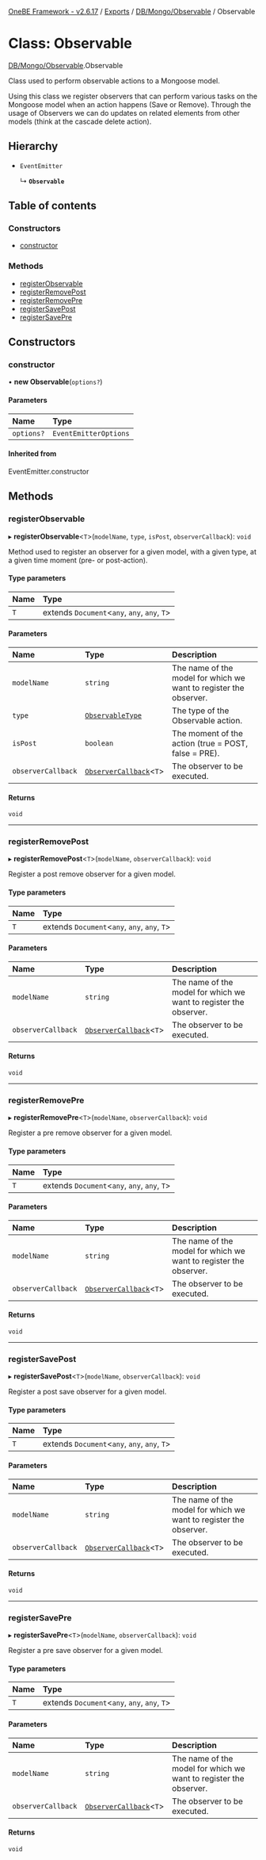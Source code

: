 [OneBE Framework - v2.6.17](../README.md) / [Exports](../modules.md) / [DB/Mongo/Observable](../modules/DB_Mongo_Observable.md) / Observable

# Class: Observable

[DB/Mongo/Observable](../modules/DB_Mongo_Observable.md).Observable

Class used to perform observable actions to a Mongoose model.

Using this class we register observers that can perform various tasks
on the Mongoose model when an action happens (Save or Remove).
Through the usage of Observers we can do updates on related elements
from other models (think at the cascade delete action).

## Hierarchy

- `EventEmitter`

  ↳ **`Observable`**

## Table of contents

### Constructors

- [constructor](DB_Mongo_Observable.Observable.md#constructor)

### Methods

- [registerObservable](DB_Mongo_Observable.Observable.md#registerobservable)
- [registerRemovePost](DB_Mongo_Observable.Observable.md#registerremovepost)
- [registerRemovePre](DB_Mongo_Observable.Observable.md#registerremovepre)
- [registerSavePost](DB_Mongo_Observable.Observable.md#registersavepost)
- [registerSavePre](DB_Mongo_Observable.Observable.md#registersavepre)

## Constructors

### constructor

• **new Observable**(`options?`)

#### Parameters

| Name | Type |
| :------ | :------ |
| `options?` | `EventEmitterOptions` |

#### Inherited from

EventEmitter.constructor

## Methods

### registerObservable

▸ **registerObservable**<`T`\>(`modelName`, `type`, `isPost`, `observerCallback`): `void`

Method used to register an observer for a given model, with a given type,
at a given time moment (pre- or post-action).

#### Type parameters

| Name | Type |
| :------ | :------ |
| `T` | extends `Document`<`any`, `any`, `any`, `T`\> |

#### Parameters

| Name | Type | Description |
| :------ | :------ | :------ |
| `modelName` | `string` | The name of the model for which we want to register the observer. |
| `type` | [`ObservableType`](../enums/DB_Mongo_Observable.ObservableType.md) | The type of the Observable action. |
| `isPost` | `boolean` | The moment of the action (true = POST, false = PRE). |
| `observerCallback` | [`ObserverCallback`](../modules/DB_Mongo_Observable.md#observercallback)<`T`\> | The observer to be executed. |

#### Returns

`void`

___

### registerRemovePost

▸ **registerRemovePost**<`T`\>(`modelName`, `observerCallback`): `void`

Register a post remove observer for a given model.

#### Type parameters

| Name | Type |
| :------ | :------ |
| `T` | extends `Document`<`any`, `any`, `any`, `T`\> |

#### Parameters

| Name | Type | Description |
| :------ | :------ | :------ |
| `modelName` | `string` | The name of the model for which we want to register the observer. |
| `observerCallback` | [`ObserverCallback`](../modules/DB_Mongo_Observable.md#observercallback)<`T`\> | The observer to be executed. |

#### Returns

`void`

___

### registerRemovePre

▸ **registerRemovePre**<`T`\>(`modelName`, `observerCallback`): `void`

Register a pre remove observer for a given model.

#### Type parameters

| Name | Type |
| :------ | :------ |
| `T` | extends `Document`<`any`, `any`, `any`, `T`\> |

#### Parameters

| Name | Type | Description |
| :------ | :------ | :------ |
| `modelName` | `string` | The name of the model for which we want to register the observer. |
| `observerCallback` | [`ObserverCallback`](../modules/DB_Mongo_Observable.md#observercallback)<`T`\> | The observer to be executed. |

#### Returns

`void`

___

### registerSavePost

▸ **registerSavePost**<`T`\>(`modelName`, `observerCallback`): `void`

Register a post save observer for a given model.

#### Type parameters

| Name | Type |
| :------ | :------ |
| `T` | extends `Document`<`any`, `any`, `any`, `T`\> |

#### Parameters

| Name | Type | Description |
| :------ | :------ | :------ |
| `modelName` | `string` | The name of the model for which we want to register the observer. |
| `observerCallback` | [`ObserverCallback`](../modules/DB_Mongo_Observable.md#observercallback)<`T`\> | The observer to be executed. |

#### Returns

`void`

___

### registerSavePre

▸ **registerSavePre**<`T`\>(`modelName`, `observerCallback`): `void`

Register a pre save observer for a given model.

#### Type parameters

| Name | Type |
| :------ | :------ |
| `T` | extends `Document`<`any`, `any`, `any`, `T`\> |

#### Parameters

| Name | Type | Description |
| :------ | :------ | :------ |
| `modelName` | `string` | The name of the model for which we want to register the observer. |
| `observerCallback` | [`ObserverCallback`](../modules/DB_Mongo_Observable.md#observercallback)<`T`\> | The observer to be executed. |

#### Returns

`void`
